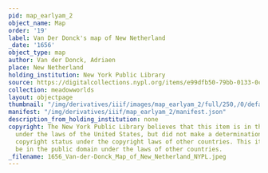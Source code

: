 ```yaml
---
pid: map_earlyam_2
object_name: Map
order: '19'
label: Van Der Donck's map of New Netherland
_date: '1656'
object_type: map
author: Van der Donck, Adriaen
place: New Netherland
holding_institution: New York Public Library
source: https://digitalcollections.nypl.org/items/e99dfb50-79bb-0133-0c3b-00505686d14e
collection: meadowworlds
layout: objectpage
thumbnail: "/img/derivatives/iiif/images/map_earlyam_2/full/250,/0/default.jpg"
manifest: "/img/derivatives/iiif/map_earlyam_2/manifest.json"
description_from_holding_institution: none
copyright: The New York Public Library believes that this item is in the public domain
  under the laws of the United States, but did not make a determination as to its
  copyright status under the copyright laws of other countries. This item may not
  be in the public domain under the laws of other countries.
_filename: 1656_Van-der-Donck_Map_of_New_Netherland_NYPL.jpeg
---
```

